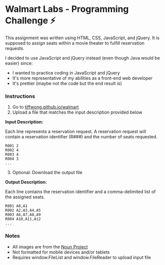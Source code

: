 # Walmart Labs - Programming Challenge :zap:
This assignment was written using HTML, CSS, JavaScript, and jQuery. It is supposed to assign seats within a movie theater to fulfill reservation requests. 

I decided to use JavaScript and jQuery instead (even though Java would be easier) since:
- I wanted to practice coding in JavaScript and jQuery
- It's more representative of my abilities as a front-end web developer
- It's prettier (maybe not the code but the end result is)

### Instructions
1. Go to [tiffwong.github.io/walmart](https://tiffwong.github.io/walmart/)
2. Upload a file that matches the input description provided below

**Input Description:**

Each line represents a reservation request. A reservation request will contain a reservation identifier (R###) and the number of seats requested.
```
R001 2
R002 4
R003 4
R004 3
...
```

3. Optional: Download the output file

**Output Description:**

Each line contains the reservation identifier and a comma-delimited list of the assigned seats.
```
R001 A0,A1
R002 A2,A3,A4,A5
R003 A6,A7,A8,A9
R004 A10,A11,A12
...
```

### Notes
- All images are from the [Noun Project](https://thenounproject.com/)
- Not formatted for mobile devices and/or tablets
- Requires window.FileList and window.FileReader to upload input file
